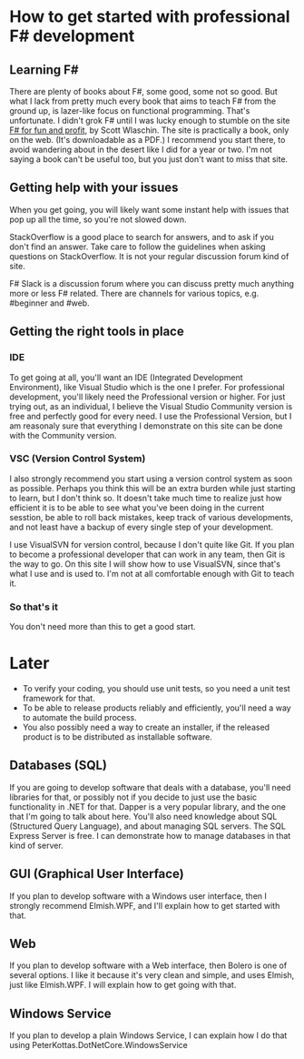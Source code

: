 # How to get started with professional F# development

## Learning F#

There are plenty of books about F#, some good, some not so good. But what I lack from pretty much every book
that aims to teach F# from the ground up, is lazer-like focus on functional programming. That's unfortunate.
I didn't grok F# until I was lucky enough to stumble on the site [F# for fun and profit](https://fsharpforfunandprofit.com/), by
Scott Wlaschin. The site is practically a book, only on the web. (It's downloadable as a PDF.) I recommend
you start there, to avoid wandering about in the desert like I did for a year or two. I'm not saying a book
can't be useful too, but you just don't want to miss that site.

## Getting help with your issues

When you get going, you will likely want some instant help with issues that pop up all the time, so you're not slowed down.

StackOverflow is a good place to search for answers, and to ask if you don't find an answer. Take care to follow
the guidelines when asking questions on StackOverflow. It is not your regular discussion forum kind of site.

F# Slack is a discussion forum where you can discuss pretty much anything more or less F# related. There are
channels for various topics, e.g. #beginner and #web.

## Getting the right tools in place

### IDE

To get going at all, you'll want an IDE (Integrated Development Environment), like Visual Studio which is the
one I prefer. For professional development, you'll likely need the Professional version or higher. For just
trying out, as an individual, I believe the Visual Studio Community version is free and perfectly good for every need.
I use the Professional Version, but I am reasonaly sure that everything I demonstrate on this site can be done with
the Community version.

### VSC (Version Control System)

I also strongly recommend you start using a version control system as soon as possible. Perhaps you think this will
be an extra burden while just starting to learn, but I don't think so. It doesn't take much time to realize just how
efficient it is to be able to see what you've been doing in the current sesstion, be able to roll back mistakes, keep track
of various developments, and not least have a backup of every single step of your development.

I use VisualSVN for version control, because I don't quite like Git. If you plan to become a professional developer that
can work in any team, then Git is the way to go. On this site I will show how to use VisualSVN, since that's what I use and
is used to. I'm not at all comfortable enough with Git to teach it.

### So that's it

You don't need more than this to get a good start.

# Later

* To verify your coding, you should use unit tests, so you need a unit test framework for that.
* To be able to release products reliably and efficiently, you'll need a way to automate the build process.
* You also possibly need a way to create an installer, if the released product is to be distributed as installable software.

## Databases (SQL)

If you are going to develop software that deals with a database, you'll need libraries for that, or possibly not
if you decide to just use the basic functionality in .NET for that. Dapper is a very popular library, and the one
that I'm going to talk about here. You'll also need knowledge about SQL (Structured Query Language), and about
managing SQL servers. The SQL Express Server is free. I can demonstrate how to manage databases in that kind of
server.

## GUI (Graphical User Interface)

If you plan to develop software with a Windows user interface, then I strongly recommend Elmish.WPF, and I'll
explain how to get started with that.

## Web

If you plan to develop software with a Web interface, then Bolero is one of several options. I like it because
it's very clean and simple, and uses Elmish, just like Elmish.WPF. I will explain how to get going with that.

## Windows Service

If you plan to develop a plain Windows Service, I can explain how I do that using
PeterKottas.DotNetCore.WindowsService

